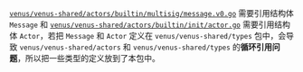 [`venus/venus-shared/actors/builtin/multisig/message.v0.go`](https://github.com/filecoin-project/venus/blob/master/venus-shared/actors/builtin/multisig/message.v0.go#L27) 需要引用结构体 `Message` 和 [`venus/venus-shared/actors/builtin/init/actor.go`](https://github.com/filecoin-project/venus/blob/master/venus-shared/actors/builtin/init/actor.go#L43) 需要引用结构体 `Actor`，若把 `Message` 和 `Actor` 定义在 `venus/venus-shared/types` 包中，会导致 `venus/venus-shared/actors` 和 `venus/venus-shared/types` 的**循环引用问题**，所以把一些类型的定义放到了本包中。